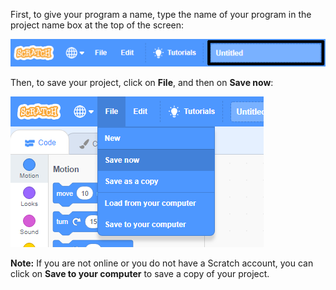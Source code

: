 First, to give your program a name, type the name of your program in the project name box at the top of the screen:

![The project name box highlighted.](images/name-annotated.png)

Then, to save your project, click on **File**, and then on **Save now**:

![Seleccionando 'Guardar ahora' en el menú 'Archivo'.](images/save.png)

**Note:** If you are not online or you do not have a Scratch account, you can click on **Save to your computer** to save a copy of your project.
